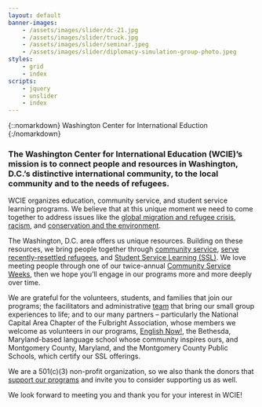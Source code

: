 ```yaml
---
layout: default
banner-images:
    - /assets/images/slider/dc-21.jpg
    - /assets/images/slider/truck.jpg
    - /assets/images/slider/seminar.jpeg
    - /assets/images/slider/diplomacy-simulation-group-photo.jpeg
styles:
    - grid
    - index
scripts:
    - jquery
    - unslider
    - index
---
```

{::nomarkdown}
<span class="callout site-title"><span class="line">Washington Center <span class="emphasized">for</span></span> <span class="line">International</span> <span class="line">Eduction</span></span>
{:/nomarkdown}

### The Washington Center for International Education (WCIE)’s mission is to connect people and resources in Washington, D.C.’s distinctive international community, to the local community and to the needs of refugees.

WCIE organizes education, community service, and student service learning programs. We believe that at this unique moment we need to come together to address issues like the [global migration and refugee crisis](/student-service-learning/youth-facing-the-global-refugee-and-migration-crisis), [racism](/student-service-learning/youth-facing-racism), and [conservation and the environment](/student-service-learning/youth-facing-the-global-freshwater-crisis).

The Washington, D.C. area offers us unique resources. Building on these resources, we bring people together through [community service](/community-service), [serve recently-resettled refugees](/community-service/refugee-resettlement), and [Student Service Learning (SSL)](/student-service-learning). We love meeting people through one of our twice-annual [Community Service Weeks](/community-service/community-service-weeks), then we hope you’ll engage in our programs more and more deeply over time.

We are grateful for the volunteers, students, and families that join our programs; the facilitators and administrative [team](/team) that bring our small group experiences to life; and to our many partners – particularly the National Capital Area Chapter of the Fulbright Association, whose members we welcome as volunteers in our programs, [English Now!](http://english-now.com/), the Bethesda, Maryland-based language school whose community inspires ours, and Montgomery County, Maryland, and the Montgomery County Public Schools, which certify our SSL offerings.

We are a 501(c)(3) non-profit organization, so we also thank the donors that [support our programs](/support) and invite you to consider supporting us as well.

We look forward to meeting you and thank you for your interest in WCIE!
